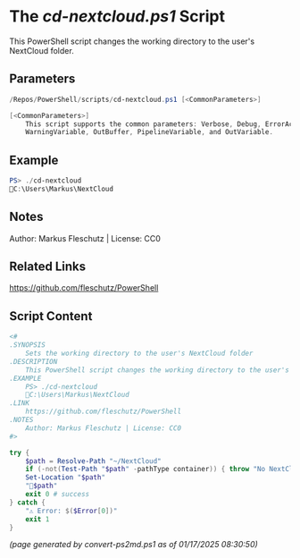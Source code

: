 The *cd-nextcloud.ps1* Script
===========================

This PowerShell script changes the working directory to the user's NextCloud folder.

Parameters
----------
```powershell
/Repos/PowerShell/scripts/cd-nextcloud.ps1 [<CommonParameters>]

[<CommonParameters>]
    This script supports the common parameters: Verbose, Debug, ErrorAction, ErrorVariable, WarningAction, 
    WarningVariable, OutBuffer, PipelineVariable, and OutVariable.
```

Example
-------
```powershell
PS> ./cd-nextcloud
📂C:\Users\Markus\NextCloud

```

Notes
-----
Author: Markus Fleschutz | License: CC0

Related Links
-------------
https://github.com/fleschutz/PowerShell

Script Content
--------------
```powershell
<#
.SYNOPSIS
	Sets the working directory to the user's NextCloud folder
.DESCRIPTION
	This PowerShell script changes the working directory to the user's NextCloud folder.
.EXAMPLE
	PS> ./cd-nextcloud
	📂C:\Users\Markus\NextCloud
.LINK
	https://github.com/fleschutz/PowerShell
.NOTES
	Author: Markus Fleschutz | License: CC0
#>

try {
	$path = Resolve-Path "~/NextCloud"
	if (-not(Test-Path "$path" -pathType container)) { throw "No NextCloud folder at 📂$path - is NextCloud installed?" }
	Set-Location "$path"
	"📂$path"
	exit 0 # success
} catch {
	"⚠️ Error: $($Error[0])"
	exit 1
}
```

*(page generated by convert-ps2md.ps1 as of 01/17/2025 08:30:50)*
